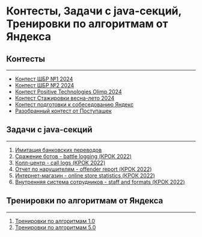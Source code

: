 # Контесты, Задачи с java-секций, Тренировки по алгоритмам от Яндекса
## Контесты

---
- [Контест ШБР №1 2024](https://github.com/AlexParog/ya-algorithms-and-contests/tree/main/src/main/java/org/parog/contests/contest1_SumBackSchool)
- [Контест ШБР №2 2024](https://github.com/AlexParog/ya-algorithms-and-contests/tree/main/src/main/java/org/parog/contests/contest2_SumBackSchool)
- [Контест Positive Technologies Olimp 2024](https://github.com/AlexParog/ya-algorithms-and-contests/tree/main/src/main/java/org/parog/contests/positive_technologies)
- [Контест Стажировки весна-лето 2024](https://github.com/AlexParog/ya-algorithms-and-contests/tree/main/src/main/java/org/parog/contests/contest_SpringSummer2024)
- [Контест подготовки к собеседованию Яндекс](https://github.com/AlexParog/ya-algorithms-and-contests/tree/main/src/main/java/org/parog/contests/free_course_job_interviews)
- [Разобранный контест от Поступашек](https://github.com/AlexParog/ya-algorithms-and-contests/tree/main/src/main/java/org/parog/contests/contest_ya_postupashki)

## Задачи с java-секций

---
1. [Имитация банковских переводов]()
2. [Сражение ботов - battle logging (КРОК 2022)]()
3. [Колл-центр - call logs (КРОК 2022)]()
4. [Отчет по нарушителям - offender report (КРОК 2022)]()
5. [Интернет-магазин - online store statistics (КРОК 2022)]()
6. [Внутренняя система сотрудников - staff and formats (КРОК 2022)]()
## Тренировки по алгоритмам от Яндекса

---
1. [Тренировки по алгоритмам 1.0]()
2. [Тренировки по алгоритмам 5.0]()